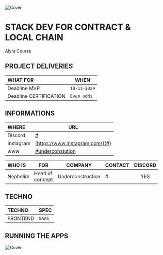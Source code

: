 ![Cover](https://kpkfzczpavanzocxzyta.supabase.co/storage/v1/object/public/alyra/readme-alyra-03-header.png)

<!-- ∵ ƸӜƷ ∴∵ ƸӜƷ ∴∵ ƸӜƷ ∴∵ ƸӜƷ ∴∵ ƸӜƷ ∴∵ ƸӜƷ ∴∵ ƸӜƷ ∴∵ ƸӜƷ ∴∵ ƸӜƷ ∴∵ ƸӜƷ ∴∵ ƸӜƷ ∴∵ ƸӜƷ ∴ -->

# STACK DEV FOR CONTRACT & LOCAL CHAIN

Alyra Course

## PROJECT DELIVERIES

| WHAT FOR               | WHEN         |
| :--------------------- | ------------ |
| Deadline MVP           | `10-11-2024` |
| Deadline CERTIFICATION | `Even odds` |


## INFORMATIONS

| WHERE     | URL                                    |
| :-------- | -------------------------------------- |
| Discord   | [#](#)                                 |
| Instagram | [https://www.instagram.com/](#)        |
| www       | [#underconstution](#underconstruction) |

| WHO IS   | FOR             |      COMPANY      | CONTACT | DISCORD |
| :------- | --------------- | :---------------: | ------- | :-----: |
| Nephelim | Head of concept | Underconstruction | #       |   YES   |

## TECHNO

| TECHNO   | SPEC   |
| :------- | ------ |
| FRONTEND | `SAAS` |

## RUNNING THE APPS


![Cover](https://kpkfzczpavanzocxzyta.supabase.co/storage/v1/object/public/alyra/readme-alyra-03-footer.png)
